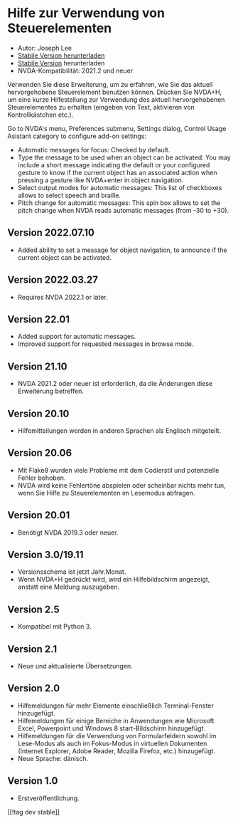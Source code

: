 # Hilfe zur Verwendung von Steuerelementen #

* Autor: Joseph Lee
* [Stabile Version herunterladen][1]
* [Stabile Version][2] herunterladen
* NVDA-Kompatibilität: 2021.2 und neuer

Verwenden Sie diese Erweiterung, um zu erfahren, wie Sie das aktuell
hervorgehobene Steuerelement benutzen können. Drücken Sie NVDA+H, um eine
kurze Hilfestellung zur Verwendung des aktuell hervorgehobenen
Steuerelementes zu erhalten (eingeben von Text, aktivieren von
Kontrollkästchen etc.).

Go to NVDA's menu, Preferences submenu, Settings dialog, Control Usage
Asistant category to configure add-on settings:

* Automatic messages for focus: Checked by default.
* Type the message to be used when an object can be activated: You may
  include a short message indicating the default or your configured gesture
  to know if the current object has an associated action when pressing a
  gesture like NVDA+enter in object navigation.
* Select output modes for automatic messages: This list of checkboxes allows
  to select speech and braille.
* Pitch change for automatic messages: This spin box allows to set the pitch
  change when NVDA reads automatic messages (from -30 to +30).

## Version 2022.07.10

* Added ability to set a message for object navigation, to announce if the
  current object can be activated.

## Version 2022.03.27

* Requires NVDA 2022.1 or later.

## Version 22.01

* Added support for automatic messages.
* Improved support for requested messages in browse mode.

## Version 21.10

* NVDA 2021.2 oder neuer ist erforderlich, da die Änderungen diese
  Erweiterung betreffen.

## Version 20.10

* Hilfemitteilungen werden in anderen Sprachen als Englisch mitgeteilt.

## Version 20.06

* Mit Flake8 wurden viele Probleme mit dem Codierstil und potenzielle Fehler
  behoben.
* NVDA wird keine Fehlertöne abspielen oder scheinbar nichts mehr tun, wenn
  Sie Hilfe zu Steuerelementen im Lesemodus abfragen.

## Version 20.01

* Benötigt NVDA 2019.3 oder neuer.

## Version 3.0/19.11

* Versionsschema ist jetzt Jahr.Monat.
* Wenn NVDA+H gedrückt wird, wird ein Hilfebildschirm angezeigt, anstatt
  eine Meldung auszugeben.

## Version 2.5

* Kompatibel mit Python 3.

## Version 2.1

* Neue und aktualisierte Übersetzungen.

## Version 2.0

* Hilfemeldungen für mehr Elemente einschließlich Terminal-Fenster
  hinzugefügt.
* Hilfemeldungen für einige Bereiche in Anwendungen wie Microsoft Excel,
  Powerpoint und Windows 8 start-Bildschirm hinzugefügt.
* Hilfemeldungen für die Verwendung von Formularfeldern sowohl im Lese-Modus
  als auch im Fokus-Modus in virtuellen Dokumenten (Internet Explorer, Adobe
  Reader, Mozilla Firefox, etc.) hinzugefügt.
* Neue Sprache: dänisch.

## Version 1.0

* Erstveröffentlichung.

[[!tag dev stable]]

[1]: https://addons.nvda-project.org/files/get.php?file=cua

[2]: https://addons.nvda-project.org/files/get.php?file=cua-dev
